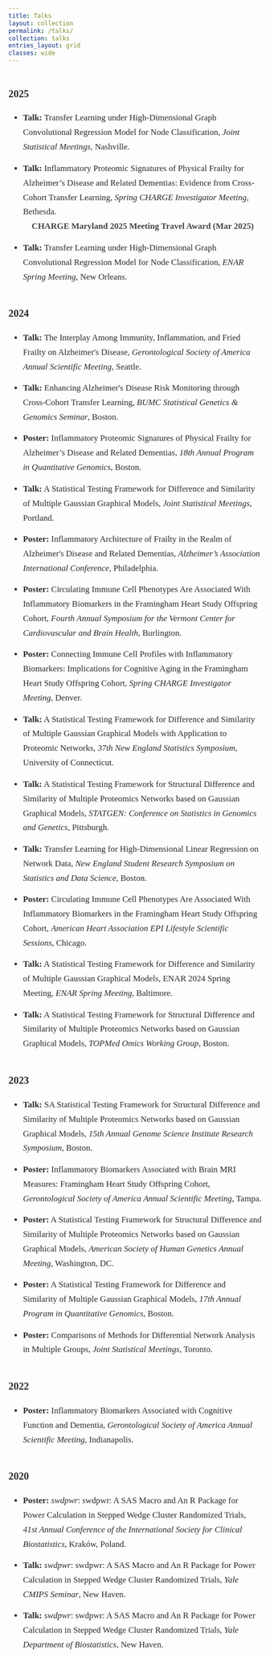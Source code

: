 ```yaml
---
title: Talks
layout: collection
permalink: /talks/
collection: talks
entries_layout: grid
classes: wide
---
```

<style>
.page__content {
  font-family: "Georgia", serif;
  font-size: 17px;
  line-height: 1.7;
  color: #2a2a2a;
}
.page__content li {
  margin-bottom: 0.8em;
}
.year-header {
  font-size: 1.2em;
  font-weight: bold;
  margin-top: 2em;
}
</style>


<div class="page__content">

<div class="year-header">2025</div>
<ul class="talks-list">
  <li><strong>Talk:</strong> Transfer Learning under High-Dimensional Graph Convolutional Regression Model for Node Classification, <em>Joint Statistical Meetings</em>, Nashville.</li>
<li><strong>Talk:</strong> Inflammatory Proteomic Signatures of Physical Frailty for Alzheimer’s Disease and Related Dementias: Evidence from Cross-Cohort Transfer Learning, <em>Spring CHARGE Investigator Meeting</em>, Bethesda.<br><strong style="color:#444;">🏅 CHARGE Maryland 2025 Meeting Travel Award (Mar 2025)</strong></li>

  <li><strong>Talk:</strong> Transfer Learning under High-Dimensional Graph Convolutional Regression Model for Node Classification, <em>ENAR Spring Meeting</em>, New Orleans.</li>
</ul>

<div class="year-header">2024</div>
<ul class="talks-list">
  <li><strong>Talk:</strong> The Interplay Among Immunity, Inflammation, and Fried Frailty on Alzheimer's Disease, <em>Gerontological Society of America Annual Scientific Meeting</em>, Seattle.</li>
  <li><strong>Talk:</strong> Enhancing Alzheimer's Disease Risk Monitoring through Cross-Cohort Transfer Learning, <em>BUMC Statistical Genetics & Genomics Seminar</em>, Boston.</li>
  <li><strong>Poster:</strong> Inflammatory Proteomic Signatures of Physical Frailty for Alzheimer’s Disease and Related Dementias, <em>18th Annual Program in Quantitative Genomics</em>, Boston.</li>
  <li><strong>Talk:</strong> A Statistical Testing Framework for Difference and Similarity of Multiple Gaussian Graphical Models, <em>Joint Statistical Meetings</em>, Portland.</li>
  <li><strong>Poster:</strong> Inflammatory Architecture of Frailty in the Realm of Alzheimer's Disease and Related Dementias, <em>Alzheimer’s Association International Conference</em>, Philadelphia.</li>
  <li><strong>Poster:</strong> Circulating Immune Cell Phenotypes Are Associated With Inflammatory Biomarkers in the Framingham Heart Study Offspring Cohort, <em>Fourth Annual Symposium for the Vermont Center for Cardiovascular and Brain Health</em>, Burlington.</li>
  <li><strong>Poster:</strong> Connecting Immune Cell Profiles with Inflammatory Biomarkers: Implications for Cognitive Aging in the Framingham Heart Study Offspring Cohort, <em>Spring CHARGE Investigator Meeting</em>, Denver.</li>
  <li><strong>Talk:</strong> A Statistical Testing Framework for Difference and Similarity of Multiple Gaussian Graphical Models with Application to Proteomic Networks, <em>37th New England Statistics Symposium</em>, University of Connecticut.</li>
  <li><strong>Talk:</strong> A Statistical Testing Framework for Structural Difference and Similarity of Multiple Proteomics Networks based on Gaussian Graphical Models, <em>STATGEN: Conference on Statistics in Genomics and Genetics</em>, Pittsburgh.</li>
  <li><strong>Talk:</strong> Transfer Learning for High-Dimensional Linear Regression on Network Data, <em>New England Student Research Symposium on Statistics and Data Science</em>, Boston.</li>
  <li><strong>Poster:</strong> Circulating Immune Cell Phenotypes Are Associated With Inflammatory Biomarkers in the Framingham Heart Study Offspring Cohort, <em>American Heart Association EPI Lifestyle Scientific Sessions</em>, Chicago.</li>
  <li><strong>Talk:</strong> A Statistical Testing Framework for Difference and Similarity of Multiple Gaussian Graphical Models, ENAR 2024 Spring Meeting, <em>ENAR Spring Meeting</em>, Baltimore.</li>
  <li><strong>Talk:</strong> A Statistical Testing Framework for Structural Difference and Similarity of Multiple Proteomics Networks based on Gaussian Graphical Models, <em>TOPMed Omics Working Group</em>, Boston.</li>
</ul>

<div class="year-header">2023</div>
<ul class="talks-list">
  <li><strong>Talk:</strong> SA Statistical Testing Framework for Structural Difference and Similarity of Multiple Proteomics Networks based on Gaussian Graphical Models, <em>15th Annual Genome Science Institute Research Symposium</em>, Boston.</li>
  <li><strong>Poster:</strong> Inflammatory Biomarkers Associated with Brain MRI Measures: Framingham Heart Study Offspring Cohort, <em>Gerontological Society of America Annual Scientific Meeting</em>, Tampa.</li>
  <li><strong>Poster:</strong> A Statistical Testing Framework for Structural Difference and Similarity of Multiple Proteomics Networks based on Gaussian Graphical Models, <em>American Society of Human Genetics Annual Meeting</em>, Washington, DC.</li>
  <li><strong>Poster:</strong> A Statistical Testing Framework for Difference and Similarity of Multiple Gaussian Graphical Models, <em>17th Annual Program in Quantitative Genomics</em>, Boston.</li>
  <li><strong>Poster:</strong> Comparisons of Methods for Differential Network Analysis in Multiple Groups, <em>Joint Statistical Meetings</em>, Toronto.</li>
</ul>

<div class="year-header">2022</div>
<ul class="talks-list">
  <li><strong>Poster:</strong> Inflammatory Biomarkers Associated with Cognitive Function and Dementia, <em>Gerontological Society of America Annual Scientific Meeting</em>, Indianapolis.</li>
</ul>

<div class="year-header">2020</div>
<ul class="talks-list">
  <li><strong>Poster:</strong> <em>swdpwr</em>: swdpwr: A SAS Macro and An R Package for Power Calculation in Stepped Wedge Cluster Randomized Trials, <em>41st Annual Conference of the International Society for Clinical Biostatistics</em>, Kraków, Poland.</li>
  <li><strong>Talk:</strong> <em>swdpwr</em>: swdpwr: A SAS Macro and An R Package for Power Calculation in Stepped Wedge Cluster Randomized Trials, <em>Yale CMIPS Seminar</em>, New Haven.</li>
  <li><strong>Talk:</strong> <em>swdpwr</em>: swdpwr: A SAS Macro and An R Package for Power Calculation in Stepped Wedge Cluster Randomized Trials, <em>Yale Department of Biostatistics</em>, New Haven.</li>
</ul>

</div>
